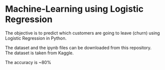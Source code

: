 # Machine-Learning using Logistic Regression
The objective is to predict which customers are going to leave (churn) using Logistic Regression in Python.

The dataset and the ipynb files can be downloaded from this repository. The dataset is taken from Kaggle.

The accuracy is ~80%
